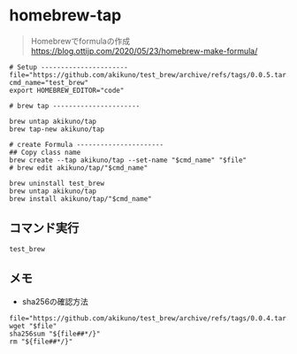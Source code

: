 # homebrew-tap

>Homebrewでformulaの作成
>https://blog.ottijp.com/2020/05/23/homebrew-make-formula/

```
# Setup ----------------------
file="https://github.com/akikuno/test_brew/archive/refs/tags/0.0.5.tar.gz"
cmd_name="test_brew"
export HOMEBREW_EDITOR="code"

# brew tap ----------------------

brew untap akikuno/tap
brew tap-new akikuno/tap

# create Formula ----------------------
## Copy class name
brew create --tap akikuno/tap --set-name "$cmd_name" "$file"
# brew edit akikuno/tap/"$cmd_name"

brew uninstall test_brew
brew untap akikuno/tap
brew install akikuno/tap/"$cmd_name"

```

## コマンド実行

```
test_brew
```

## メモ
+ sha256の確認方法
```
file="https://github.com/akikuno/test_brew/archive/refs/tags/0.0.4.tar.gz"
wget "$file"
sha256sum "${file##*/}"
rm "${file##*/}"
```